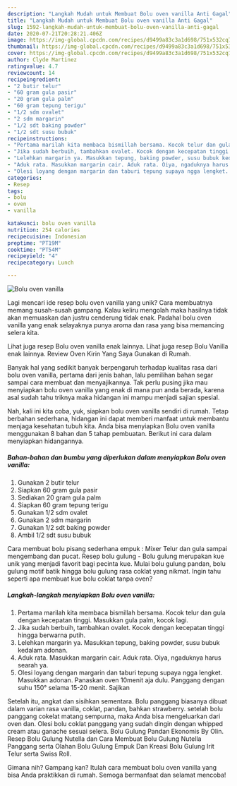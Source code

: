 ```yaml
---
description: "Langkah Mudah untuk Membuat Bolu oven vanilla Anti Gagal"
title: "Langkah Mudah untuk Membuat Bolu oven vanilla Anti Gagal"
slug: 1592-langkah-mudah-untuk-membuat-bolu-oven-vanilla-anti-gagal
date: 2020-07-21T20:28:21.406Z
image: https://img-global.cpcdn.com/recipes/d9499a83c3a1d698/751x532cq70/bolu-oven-vanilla-foto-resep-utama.jpg
thumbnail: https://img-global.cpcdn.com/recipes/d9499a83c3a1d698/751x532cq70/bolu-oven-vanilla-foto-resep-utama.jpg
cover: https://img-global.cpcdn.com/recipes/d9499a83c3a1d698/751x532cq70/bolu-oven-vanilla-foto-resep-utama.jpg
author: Clyde Martinez
ratingvalue: 4.7
reviewcount: 14
recipeingredient:
- "2 butir telur"
- "60 gram gula pasir"
- "20 gram gula palm"
- "60 gram tepung terigu"
- "1/2 sdm ovalet"
- "2 sdm margarin"
- "1/2 sdt baking powder"
- "1/2 sdt susu bubuk"
recipeinstructions:
- "Pertama marilah kita membaca bismillah bersama. Kocok telur dan gula dengan kecepatan tinggi. Masukkan gula palm, kocok lagi."
- "Jika sudah berbuih, tambahkan ovalet. Kocok dengan kecepatan tinggi hingga berwarna putih."
- "Lelehkan margarin ya. Masukkan tepung, baking powder, susu bubuk kedalam adonan."
- "Aduk rata. Masukkan margarin cair. Aduk rata. Oiya, ngaduknya harus searah ya."
- "Olesi loyang dengan margarin dan taburi tepung supaya ngga lengket. Masukkan adonan. Panaskan oven 10menit aja dulu. Panggang dengan suhu 150° selama 15-20 menit. Sajikan"
categories:
- Resep
tags:
- bolu
- oven
- vanilla

katakunci: bolu oven vanilla 
nutrition: 254 calories
recipecuisine: Indonesian
preptime: "PT19M"
cooktime: "PT54M"
recipeyield: "4"
recipecategory: Lunch

---
```



![Bolu oven vanilla](https://img-global.cpcdn.com/recipes/d9499a83c3a1d698/751x532cq70/bolu-oven-vanilla-foto-resep-utama.jpg)

Lagi mencari ide resep bolu oven vanilla yang unik? Cara membuatnya memang susah-susah gampang. Kalau keliru mengolah maka hasilnya tidak akan memuaskan dan justru cenderung tidak enak. Padahal bolu oven vanilla yang enak selayaknya punya aroma dan rasa yang bisa memancing selera kita.

Lihat juga resep Bolu oven vanilla enak lainnya. Lihat juga resep Bolu Vanilla enak lainnya. Review Oven Kirin Yang Saya Gunakan di Rumah.

Banyak hal yang sedikit banyak berpengaruh terhadap kualitas rasa dari bolu oven vanilla, pertama dari jenis bahan, lalu pemilihan bahan segar sampai cara membuat dan menyajikannya. Tak perlu pusing jika mau menyiapkan bolu oven vanilla yang enak di mana pun anda berada, karena asal sudah tahu triknya maka hidangan ini mampu menjadi sajian spesial.


Nah, kali ini kita coba, yuk, siapkan bolu oven vanilla sendiri di rumah. Tetap berbahan sederhana, hidangan ini dapat memberi manfaat untuk membantu menjaga kesehatan tubuh kita. Anda bisa menyiapkan Bolu oven vanilla menggunakan 8 bahan dan 5 tahap pembuatan. Berikut ini cara dalam menyiapkan hidangannya.

<!--inarticleads1-->

##### Bahan-bahan dan bumbu yang diperlukan dalam menyiapkan Bolu oven vanilla:

1. Gunakan 2 butir telur
1. Siapkan 60 gram gula pasir
1. Sediakan 20 gram gula palm
1. Siapkan 60 gram tepung terigu
1. Gunakan 1/2 sdm ovalet
1. Gunakan 2 sdm margarin
1. Gunakan 1/2 sdt baking powder
1. Ambil 1/2 sdt susu bubuk


Cara membuat bolu pisang sederhana empuk : Mixer Telur dan gula sampai mengembang dan pucat. Resep bolu gulung - Bolu gulung merupakan kue unik yang menjadi favorit bagi pecinta kue. Mulai bolu gulung pandan, bolu gulung motif batik hingga bolu gulung rasa coklat yang nikmat. Ingin tahu seperti apa membuat kue bolu coklat tanpa oven? 

<!--inarticleads2-->

##### Langkah-langkah menyiapkan Bolu oven vanilla:

1. Pertama marilah kita membaca bismillah bersama. Kocok telur dan gula dengan kecepatan tinggi. Masukkan gula palm, kocok lagi.
1. Jika sudah berbuih, tambahkan ovalet. Kocok dengan kecepatan tinggi hingga berwarna putih.
1. Lelehkan margarin ya. Masukkan tepung, baking powder, susu bubuk kedalam adonan.
1. Aduk rata. Masukkan margarin cair. Aduk rata. Oiya, ngaduknya harus searah ya.
1. Olesi loyang dengan margarin dan taburi tepung supaya ngga lengket. Masukkan adonan. Panaskan oven 10menit aja dulu. Panggang dengan suhu 150° selama 15-20 menit. Sajikan


Setelah itu, angkat dan sisihkan sementara. Bolu panggang biasanya dibuat dalam varian rasa vanilla, coklat, pandan, bahkan strawberry. setelah bolu panggang cokelat matang sempurna, maka Anda bisa mengeluarkan dari oven dan. Olesi bolu coklat panggang yang sudah dingin dengan whipped cream atau ganache sesuai selera. Bolu Gulung Pandan Ekonomis By Olin. Resep Bolu Gulung Nutella dan Cara Membuat Bolu Gulung Nutella Panggang serta Olahan Bolu Gulung Empuk Dan Kreasi Bolu Gulung Irit Telur serta Swiss Roll. 

Gimana nih? Gampang kan? Itulah cara membuat bolu oven vanilla yang bisa Anda praktikkan di rumah. Semoga bermanfaat dan selamat mencoba!
